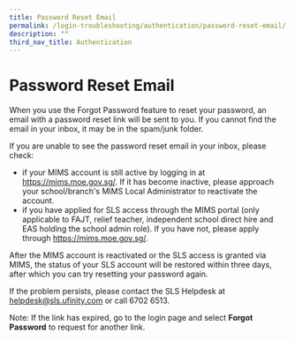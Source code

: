 ```yaml
---
title: Password Reset Email
permalink: /login-troubleshooting/authentication/password-reset-email/
description: ""
third_nav_title: Authentication
---
```

Password Reset Email
===================

When you use the Forgot Password feature to reset your password, an email with a password reset link will be sent to you. If you cannot find the email in your inbox, it may be in the spam/junk folder.

 If you are unable to see the password reset email in your inbox, please check:

- if your MIMS account is still active by logging in at <a href="https://mims.moe.gov.sg/" target="_blank">https://mims.moe.gov.sg/</a>. If it has become inactive, please approach your school/branch's MIMS Local Administrator to reactivate the account.
- if you have applied for SLS access through the MIMS portal (only applicable to FAJT, relief teacher, independent school direct hire and EAS holding the school admin role). If you have not, please apply through <a href="https://mims.moe.gov.sg/" target="_blank">https://mims.moe.gov.sg/</a>.

 After the MIMS account is reactivated or the SLS access is granted via MIMS, the status of your SLS account will be restored within three days, after which you can try resetting your password again.

 If the problem persists, please contact the SLS Helpdesk at <a href="mailto:helpdesk@sls.ufinity.com">helpdesk@sls.ufinity.com</a> or call 6702 6513.

 Note: If the link has expired, go to the login page and select **Forgot Password** to request for another link.